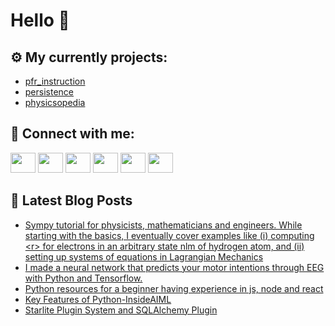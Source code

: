 # Hello 👋

## ⚙️ My currently projects:
- [pfr_instruction](https://github.com/bullbesh/pfr_instruction)
- [persistence](https://github.com/bullbesh/persistence)
- [physicsopedia](https://github.com/bullbesh/physicsopedia)

## 🔎 Connect with me:
[<img height="32" width="40" src="https://cdn.jsdelivr.net/npm/simple-icons@v5/icons/telegram.svg" />](https://t.me/bullbesh)
[<img height="32" width="40" src="https://cdn.jsdelivr.net/npm/simple-icons@v5/icons/vk.svg" />](https://vk.com/bullbesh)
[<img height="32" width="40" src="https://cdn.jsdelivr.net/npm/simple-icons@v5/icons/twitter.svg" />](https://twitter.com/bullbesh1)
[<img height="32" width="40" src="https://cdn.jsdelivr.net/npm/simple-icons@v5/icons/instagram.svg" />](https://www.instagram.com/bullbesh)
[<img height="32" width="40" src="https://cdn.jsdelivr.net/npm/simple-icons@v5/icons/reddit.svg" />](https://www.reddit.com/user/bullbesh)
[<img height="32" width="40" src="https://cdn.jsdelivr.net/npm/simple-icons@v5/icons/youtube.svg" />](https://www.youtube.com/channel/UCtfjRs6uzgq5mfm8S06WTcg)

## 📕 Latest Blog Posts
<!-- BLOG-POST-LIST:START -->
- [Sympy tutorial for physicists, mathematicians and engineers. While starting with the basics, I eventually cover examples like &lpar;i&rpar; computing &lt;r&gt; for electrons in an arbitrary state nlm of hydrogen atom, and &lpar;ii&rpar; setting up systems of equations in Lagrangian Mechanics](https://www.reddit.com/r/Python/comments/s63ng9/sympy_tutorial_for_physicists_mathematicians_and/)
- [I made a neural network that predicts your motor intentions through EEG with Python and Tensorflow.](https://www.reddit.com/r/Python/comments/s62m3e/i_made_a_neural_network_that_predicts_your_motor/)
- [Python resources for a beginner having experience in js, node and react](https://www.reddit.com/r/Python/comments/s626bw/python_resources_for_a_beginner_having_experience/)
- [Key Features of Python-InsideAIML](https://www.reddit.com/r/Python/comments/s621ij/key_features_of_pythoninsideaiml/)
- [Starlite Plugin System and SQLAlchemy Plugin](https://www.reddit.com/r/Python/comments/s619pt/starlite_plugin_system_and_sqlalchemy_plugin/)
<!-- BLOG-POST-LIST:END -->
